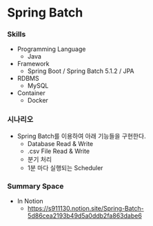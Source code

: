# Spring Batch

### Skills
* Programming Language
    * Java
* Framework
    * Spring Boot / Spring Batch 5.1.2 / JPA
* RDBMS
    * MySQL
* Container
    * Docker

### 시나리오
 * Spring Batch를 이용하여 아래 기능들을 구현한다.
   * Database Read & Write
   * .csv File Read & Write
   * 분기 처리
   * 1분 마다 실행되는 Scheduler

### Summary Space
* In Notion
    * https://s911130.notion.site/Spring-Batch-5d86cea2193b49d5a0ddb2fa863dabe6